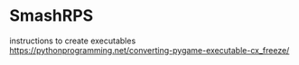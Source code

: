 # SmashRPS

instructions to create executables https://pythonprogramming.net/converting-pygame-executable-cx_freeze/ 